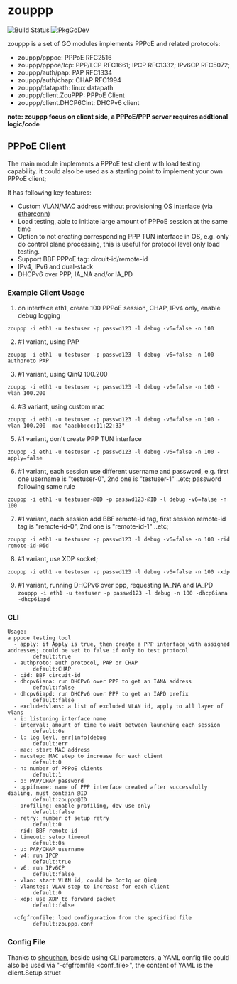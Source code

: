 # zouppp
![Build Status](https://github.com/gandalfast/zouppp/actions/workflows/main.yml/badge.svg)
[![PkgGoDev](https://pkg.go.dev/badge/github.com/gandalfast/zouppp)](https://pkg.go.dev/github.com/gandalfast/zouppp)

zouppp is a set of GO modules implements PPPoE and related protocols:

 * zouppp/pppoe: PPPoE RFC2516
 * zouppp/pppoe/lcp: PPP/LCP RFC1661; IPCP RFC1332; IPv6CP RFC5072;
 * zouppp/auth/pap: PAP RFC1334
 * zouppp/auth/chap: CHAP RFC1994
 * zouppp/datapath: linux datapath
 * zouppp/client.ZouPPP: PPPoE Client
 * zouppp/client.DHCP6Clnt: DHCPv6 client

**note: zouppp focus on client side, a PPPoE/PPP server requires addtional logic/code**

## PPPoE Client
The main module implements a PPPoE test client with load testing capability. it could also be used as a starting point to implement your own PPPoE client;

It has following key features:

- Custom VLAN/MAC address without provisioning OS interface (via [etherconn](https://github.com/hujun-open/etherconn))
- Load testing, able to initiate large amount of PPPoE session at the same time
- Option to not creating corresponding PPP TUN interface in OS, e.g. only do control plane processing, this is useful for protocol level only load testing.
- Support BBF PPPoE tag: circuit-id/remote-id
- IPv4, IPv6 and dual-stack
- DHCPv6 over PPP,  IA_NA and/or IA_PD
 

### Example Client Usage

1. on interface eth1, create 100 PPPoE session, CHAP, IPv4 only, enable debug logging

`zouppp -i eth1 -u testuser -p passwd123 -l debug -v6=false -n 100`

2. #1 variant, using PAP

`zouppp -i eth1 -u testuser -p passwd123 -l debug -v6=false -n 100 -authproto PAP`

3. #1 variant, using QinQ 100.200

`zouppp -i eth1 -u testuser -p passwd123 -l debug -v6=false -n 100 -vlan 100.200`

4. #3 variant, using custom mac 

`zouppp -i eth1 -u testuser -p passwd123 -l debug -v6=false -n 100 -vlan 100.200 -mac "aa:bb:cc:11:22:33"`

5. #1 variant, don't create PPP TUN interface

`zouppp -i eth1 -u testuser -p passwd123 -l debug -v6=false -n 100 -apply=false`

6. #1 variant, each session use different username and password, e.g. first one username is "testuser-0", 2nd one is "testuser-1" ..etc; password following same rule

`zouppp -i eth1 -u testuser-@ID -p passwd123-@ID -l debug -v6=false -n 100`

7. #1 variant, each session add BBF remote-id tag, first session remote-id tag is "remote-id-0", 2nd one is "remote-id-1" ..etc;

`zouppp -i eth1 -u testuser -p passwd123 -l debug -v6=false -n 100 -rid remote-id-@id`

8. #1 variant, use XDP socket;

`zouppp -i eth1 -u testuser -p passwd123 -l debug -v6=false -n 100 -xdp`

9. #1 variant, running DHCPv6 over ppp, requesting IA_NA and IA_PD
`zouppp -i eth1 -u testuser -p passwd123 -l debug -n 100 -dhcp6iana -dhcp6iapd`

### CLI

```
Usage:
a pppoe testing tool
  - apply: if Apply is true, then create a PPP interface with assigned addresses; could be set to false if only to test protocol
        default:true
  - authproto: auth protocol, PAP or CHAP
        default:CHAP
  - cid: BBF circuit-id
  - dhcpv6iana: run DHCPv6 over PPP to get an IANA address
        default:false
  - dhcpv6iapd: run DHCPv6 over PPP to get an IAPD prefix
        default:false
  - excludedvlans: a list of excluded VLAN id, apply to all layer of vlans
  - i: listening interface name
  - interval: amount of time to wait between launching each session
        default:0s
  - l: log levl, err|info|debug
        default:err
  - mac: start MAC address
  - macstep: MAC step to increase for each client
        default:0
  - n: number of PPPoE clients
        default:1
  - p: PAP/CHAP password
  - pppifname: name of PPP interface created after successfully dialing, must contain @ID
        default:zouppp@ID
  - profiling: enable profiling, dev use only
        default:false
  - retry: number of setup retry
        default:0
  - rid: BBF remote-id
  - timeout: setup timeout
        default:0s
  - u: PAP/CHAP username
  - v4: run IPCP
        default:true
  - v6: run IPv6CP
        default:false
  - vlan: start VLAN id, could be Dot1q or QinQ
  - vlanstep: VLAN step to increase for each client
        default:0
  - xdp: use XDP to forward packet
        default:false

  -cfgfromfile: load configuration from the specified file
        default:zouppp.conf

```
### Config File
Thanks to [shouchan](https://github.com/hujun-open/shouchan), beside using CLI parameters, a YAML config file could also be used via "-cfgfromfile <conf_file>", the content of YAML is the client.Setup struct 


